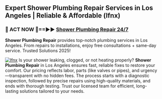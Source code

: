 ## Expert Shower Plumbing Repair Services in Los Angeles | Reliable & Affordable (lfnx)  

<h3>🚿 ACT NOW 🌟==►► <a href="https://tinyurl.com/2ne6vx2x" rel="nofollow">Shower Plumbing Repair 24/7</a></h3>

**Shower Plumbing Repair** provides top-notch plumbing services in Los Angeles. From repairs to installations, enjoy free consultations + same-day service. Trusted Solutions 2025!

[![lfnx](https://i.imgur.com/4PFF4AK.jpeg)](https://tinyurl.com/2ne6vx2x)
Is your shower leaking, clogged, or not heating properly? **Shower Plumbing Repair** in Los Angeles ensures fast, reliable fixes to restore your comfort. Our pricing reflects labor, parts (like valves or pipes), and urgency—transparent with no hidden fees. The process starts with a diagnostic inspection, followed by precise repairs using high-quality materials, and ends with thorough testing. Trust our licensed team for efficient, long-lasting solutions tailored to your needs.